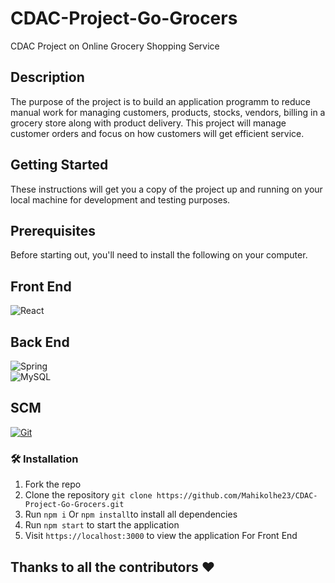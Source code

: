 # CDAC-Project-Go-Grocers
CDAC Project on Online Grocery Shopping Service
## Description
The purpose of the project is to build an application programm to reduce manual work for managing customers, products, stocks, vendors, billing in a grocery store along with product delivery. This project will manage customer orders and focus on how customers will get efficient service.


## Getting Started
These instructions will get you a copy of the project up and running on your local machine for development and testing purposes.
## Prerequisites
Before starting out, you'll need to install the following on your computer.

## Front End
![React](https://img.shields.io/badge/React-20232A?style=for-the-badge&logo=react&logoColor=61DAFB)

## Back End
![Spring](https://img.shields.io/badge/Spring-6DB33F?style=for-the-badge&logo=spring&logoColor=white) </br>
![MySQL](https://img.shields.io/badge/MySQL-00000F?style=for-the-badge&logo=mysql&logoColor=white)

## SCM
[![Git](https://img.shields.io/badge/git-%23F05033.svg?style=for-the-badge&logo=git&logoColor=white)](https://git-scm.com/downloads)

### 🛠️ Installation

1. Fork the repo
2. Clone the repository `git clone https://github.com/Mahikolhe23/CDAC-Project-Go-Grocers.git `
3. Run `npm i` Or `npm install`to install all dependencies
4. Run `npm start` to start the application
5. Visit `https://localhost:3000` to view the application For Front End 

## Thanks to all the contributors ❤️
